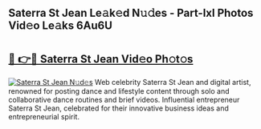 ## Saterra St Jean Le𝚊k𝚎d N𝚞𝚍es - Part-Ixl Photos Vid𝚎o Le𝚊ks 6Au6U

# <h2><a href="http://fbd5qt.evod.top/?m=Saterra+St+Jean">🔗 👉🔴 Saterra St Jean Vid𝚎o Ph𝚘t𝚘s</a></h2>

[![Saterra St Jean N𝚞d𝚎s](https://i.imgur.com/8V9OHl7.gif)](http://fbd5qt.evod.top/?m=Saterra+St+Jean)
Web celebrity Saterra St Jean and digital artist, renowned for posting dance and lifestyle content through solo and collaborative dance routines and brief videos. Influential entrepreneur Saterra St Jean, celebrated for their innovative business ideas and entrepreneurial spirit. 
